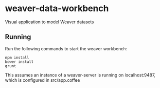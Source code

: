 # weaver-data-workbench
Visual application to model Weaver datasets

## Running
Run the following commands to start the weaver workbench:
```
npm install
bower install
grunt
``` 
This assumes an instance of a weaver-server is running on localhost:9487, which is configured in src/app.coffee
